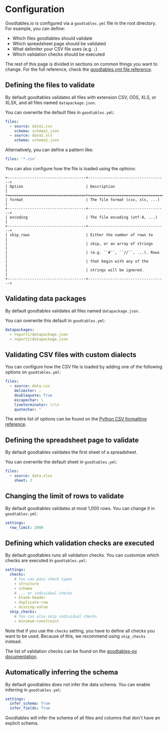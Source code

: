 # Configuration

Goodtables.io is configured via a `goodtables.yml` file in the root directory. For example, you can define:

* Which files goodtables should validate
* Which spreadsheet page should be validated
* What delimiter your CSV file uses (e.g. `;`)
* Which validation checks should be executed

The rest of this page is divided in sections on common things you want to change. For the full reference, check the [goodtables.yml file reference][gtyml-reference].

## Defining the files to validate

By default goodtables validates all files with extension CSV, ODS, XLS, or XLSX, and all files named `datapackage.json`.

You can overwrite the default files in `goodtables.yml`:

```yaml
files:
  - source: data1.csv
    schema: schema1.json
  - source: data2.xls
    schema: schema2.json
```

Alternatively, you can define a pattern like:

```yaml
files: '*.csv'
```

You can also configure how the file is loaded using the options:

```eval_rst
+-----------------------------------+-----------------------------------+
| Option                            | Description                       |
+===================================+===================================+
| format                            | The file format (csv, xls, ...)   |
+-----------------------------------+-----------------------------------+
| encoding                          | The file encoding (utf-8, ...)    |
+-----------------------------------+-----------------------------------+
| skip_rows                         | Either the number of rows to      |
|                                   | skip, or an array of strings      |
|                                   | (e.g. ``#``, ``//``, ...). Rows   |
|                                   | that begin with any of the        |
|                                   | strings will be ignored.          |
+-----------------------------------+-----------------------------------+
```

## Validating data packages

By default goodtables validates all files named `datapackage.json`.

You can overwrite this default in `goodtables.yml`:

```yaml
datapackages:
  - report1/datapackage.json
  - report2/datapackage.json
```

## Validating CSV files with custom dialects

You can configure how the CSV file is loaded by adding one of the following options on `goodtables.yml`:

```yaml
files:
  - source: data.csv
    delimiter: ;
    doublequote: True
    escapechar: \
    lineterminator: \r\n
    quotechar: "
```

The entire list of options can be found on the [Python CSV formatting reference][python-csv-docs].

## Defining the spreadsheet page to validate

By default goodtables validates the first sheet of a spreadsheet.

You can overwrite the default sheet in `goodtables.yml`:

```yaml
files:
  - source: data.xlsx
    sheet: 3
```

## Changing the limit of rows to validate

By default goodtables validates at most 1,000 rows. You can change it in `goodtables.yml`:

```yaml
settings:
  row_limit: 2000
```

## Defining which validation checks are executed

By default goodtables runs all validation checks. You can customize which checks are executed in `goodtables.yml`:

```yaml
settings:
  checks:
    # You can pass check types
    - structure
    - schema
    # ... or individual checks
    - blank-header
    - duplicate-row
    - missing-value
  skip_checks:
    # You can also skip individual checks
    - minimum-constraint
```

Note that if you use the `checks` setting, you have to define all checks you want to be used. Because of this, we recommend using `skip_checks` instead.

The list of validation checks can be found on the [goodtables-py documentation][gtpy-docs].

## Automatically inferring the schema

By default goodtables does not infer the data schema. You can enable inferring in `goodtables.yml`:

```yaml
settings:
  infer_schema: True
  infer_fields: True
```

Goodtables will infer the schema of all files and columns that don't have an explicit schema.

[gtyml-reference]: goodtables_yml.html "goodtables.yml file reference"
[python-csv-docs]: https://docs.python.org/3.6/library/csv.html#csv-fmt-params "Python CSV Formatting docs"
[gtpy-docs]: https://github.com/frictionlessdata/goodtables-py "Goodtables.py documentation"
